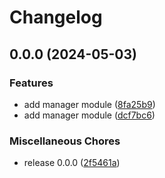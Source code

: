 # Changelog

## 0.0.0 (2024-05-03)


### Features

* add manager module ([8fa25b9](https://github.com/yosefsaputra/scratchgo/commit/8fa25b992eeb33657a5a15c69c4454fdfa4d7d1c))
* add manager module ([dcf7bc6](https://github.com/yosefsaputra/scratchgo/commit/dcf7bc6a97345daa64f72b185184def379322de1))


### Miscellaneous Chores

* release 0.0.0 ([2f5461a](https://github.com/yosefsaputra/scratchgo/commit/2f5461ae15043e6ef5e69cc3960f5065ce31c671))
